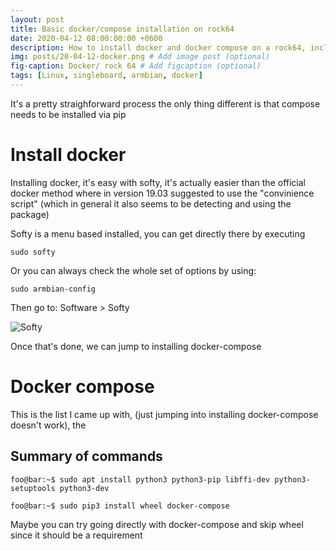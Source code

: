 ```yaml
---
layout: post
title: Basic docker/compose installation on rock64
date: 2020-04-12 08:00:00:00 +0600
description: How to install docker and docker compose on a rock64, including packages that need to be installed first  # Add post description (optional)
img: posts/20-04-12-docker.png # Add image post (optional)
fig-caption: Docker/ rock 64 # Add figcaption (optional)
tags: [Linux, singleboard, armbian, docker]
---
```


It's a pretty straighforward process the only thing different is that compose needs to be installed via pip

# Install docker

Installing docker, it's easy with softy, it's actually easier than the official docker method where in version 19.03 suggested to use the "convinience script" (which in general it also seems to be detecting and using the package)

Softy is a menu based installed, you can get directly there by executing
```
sudo softy
```

Or you can always check the whole set of options by using:
```
sudo armbian-config
```
Then go to: Software > Softy 

![Softy]({{site.baseurl}}/assets/img/posts/2020-04-12-softy.jpg)


Once that's done, we can jump to installing docker-compose

# Docker compose

This is the list I came up with, (just jumping into installing docker-compose doesn't work), the

## Summary of commands
```
foo@bar:~$ sudo apt install python3 python3-pip libffi-dev python3-setuptools python3-dev

foo@bar:~$ sudo pip3 install wheel docker-compose
```

Maybe you can try going directly with docker-compose and skip wheel since it should be a requirement